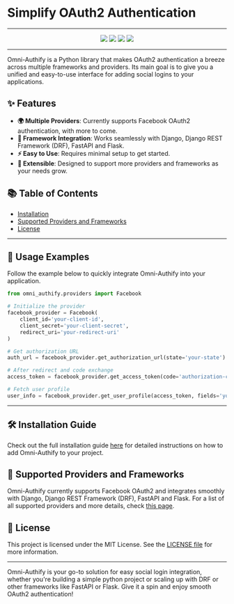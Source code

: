 # Simplify OAuth2 Authentication

---
<p align="center">
  <a href="https://mukhsin-gitbook.gitbook.io/omni-authify/"><img src="https://img.shields.io/static/v1?message=Documented%20on%20GitBook&logo=gitbook&logoColor=ffffff&label=%20&labelColor=5c5c5c&color=3F89A1"></a>
  <a href="https://github.com/Omni-Libraries/omni-authify.git"><img src="https://img.shields.io/badge/Open_Source-❤️-FDA599?"/></a>
  <a href="https://discord.gg/BQrvDpcw"><img src="https://img.shields.io/badge/Community-Join%20Us-blueviolet"/></a>
  <a href="https://github.com/Omni-Libraries/omni-authify/issues"><img src="https://img.shields.io/github/issues/gitbookIO/gitbook"/></a>
</p>

---


Omni-Authify is a Python library that makes OAuth2 authentication a breeze across multiple frameworks and providers. Its main goal is to give you a unified and easy-to-use interface for adding social logins to your applications.

## ✨ Features

- **🌍 Multiple Providers**: Currently supports Facebook OAuth2 authentication, with more to come.
- **🔧 Framework Integration**: Works seamlessly with Django, Django REST Framework (DRF), FastAPI and Flask.
- **⚡ Easy to Use**: Requires minimal setup to get started.
- **🚀 Extensible**: Designed to support more providers and frameworks as your needs grow.

## 📚 Table of Contents

- [Installation](installation.md)
- [Supported Providers and Frameworks](providers.md)
- [License](../LICENSE)

---

## 🚀 Usage Examples

Follow the example below to quickly integrate Omni-Authify into your application.

```python
from omni_authify.providers import Facebook

# Initialize the provider
facebook_provider = Facebook(
    client_id='your-client-id',
    client_secret='your-client-secret',
    redirect_uri='your-redirect-uri'
)

# Get authorization URL
auth_url = facebook_provider.get_authorization_url(state='your-state')

# After redirect and code exchange
access_token = facebook_provider.get_access_token(code='authorization-code')

# Fetch user profile
user_info = facebook_provider.get_user_profile(access_token, fields='your-fields')
```

---

## 🛠️ Installation Guide

Check out the full installation guide [here](installation.md) for detailed instructions on how to add Omni-Authify to your project.

## 📜 Supported Providers and Frameworks

Omni-Authify currently supports Facebook OAuth2 and integrates smoothly with Django, Django REST Framework (DRF), 
FastAPI and Flask. For a list of all supported providers and more details, check [this page](providers.md).

## 🔐 License

This project is licensed under the MIT License. See the [LICENSE file](../LICENSE) for more information.

---

Omni-Authify is your go-to solution for easy social login integration, whether you're building a simple python 
project or scaling up with DRF or other frameworks like FastAPI or Flask. Give it a spin and enjoy smooth OAuth2 
authentication!

